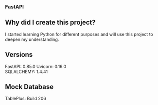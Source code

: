 ### FastAPI

## Why did I create this project?

I started learning Python for different purposes and will use this project to deepen my understanding. 

## Versions

FastAPI:    0.85.0
Uvicorn:    0.16.0     
SQLALCHEMY:     1.4.41

## Mock Database

TablePlus: Build 206